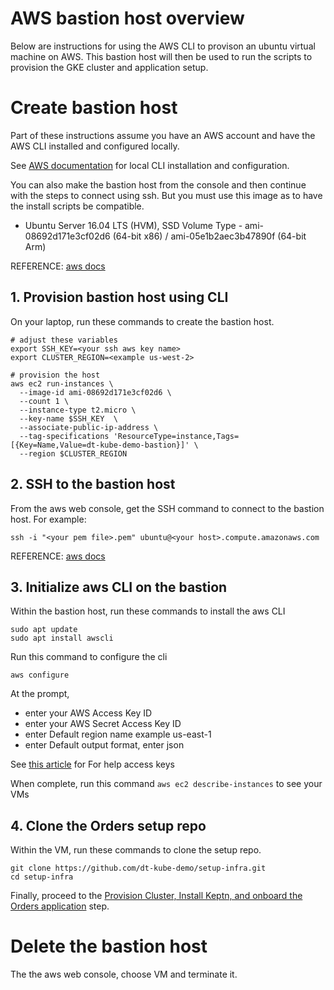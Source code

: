 # AWS bastion host overview

Below are instructions for using the AWS CLI to provison an ubuntu virtual machine on AWS. This bastion host will then be used to run the scripts to provision the GKE cluster and application setup.

# Create bastion host

Part of these instructions assume you have an AWS account and have the AWS CLI installed and configured locally.

See [AWS documentation](https://docs.aws.amazon.com/cli/latest/userguide/cli-chap-welcome.html) for local CLI installation and configuration.

You can also make the bastion host from the console and then continue with the steps to connect using ssh.  But you must use this image as to have the install scripts be compatible.
* Ubuntu Server 16.04 LTS (HVM), SSD Volume Type - ami-08692d171e3cf02d6 (64-bit x86) / ami-05e1b2aec3b47890f (64-bit Arm)

REFERENCE: [aws docs](https://docs.aws.amazon.com/cli/latest/reference/ec2/run-instances.html)


## 1. Provision bastion host using CLI

On your laptop, run these commands to create the bastion host.

```
# adjust these variables
export SSH_KEY=<your ssh aws key name>
export CLUSTER_REGION=<example us-west-2>

# provision the host
aws ec2 run-instances \
  --image-id ami-08692d171e3cf02d6 \
  --count 1 \
  --instance-type t2.micro \
  --key-name $SSH_KEY  \
  --associate-public-ip-address \
  --tag-specifications 'ResourceType=instance,Tags=[{Key=Name,Value=dt-kube-demo-bastion}]' \
  --region $CLUSTER_REGION
```

## 2. SSH to the bastion host 

From the aws web console, get the SSH command to connect to the bastion host. For example:
```
ssh -i "<your pem file>.pem" ubuntu@<your host>.compute.amazonaws.com
```

REFERENCE: [aws docs](https://docs.aws.amazon.com/AWSEC2/latest/UserGuide/AccessingInstances.html?icmpid=docs_ec2_console)

## 3. Initialize aws CLI on the bastion

Within the bastion host, run these commands to install the aws CLI 
```
sudo apt update
sudo apt install awscli
```

Run this command to configure the cli 
```
aws configure
```

At the prompt, 
* enter your AWS Access Key ID
* enter your AWS Secret Access Key ID
* enter Default region name example us-east-1
* enter Default output format, enter json

See [this article](https://aws.amazon.com/blogs/security/wheres-my-secret-access-key/) for For help access keys

When complete, run this command ```aws ec2 describe-instances``` to see your VMs

## 4. Clone the Orders setup repo

Within the VM, run these commands to clone the setup repo.

```
git clone https://github.com/dt-kube-demo/setup-infra.git
cd setup-infra
```

Finally, proceed to the [Provision Cluster, Install Keptn, and onboard the Orders application](README.md#bastion-host-setup) step.

# Delete the bastion host

The the aws web console, choose VM and terminate it.
